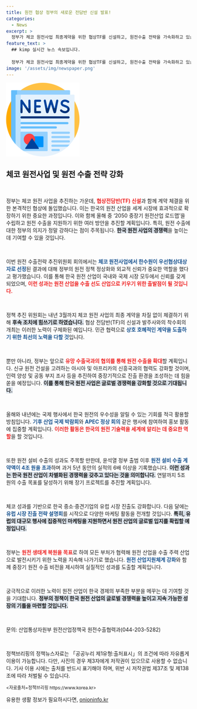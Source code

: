 ```yaml
---
title: 원전 협상 정부의 새로운 전담반 신설 발표!
categories:
  - News
excerpt: >
  정부가 체코 원전사업 최종계약을 위한 협상TF를 신설하고, 원전수출 전략을 가속화하고 있습니다. 원전산업 로드맵 수립과 국내외 마케팅 강화로 글로벌 선도산업으로 도약할 계획입니다.
feature_text: >
  ## kimp 실시간 뉴스 속보입니다.

  정부가 체코 원전사업 최종계약을 위한 협상TF를 신설하고, 원전수출 전략을 가속화하고 있습니다. 원전산업 로드맵 수립과 국내외 마케팅 강화로 글로벌 선도산업으로 도약할 계획입니다.
image: '/assets/img/newspaper.png'
---
```


<p><img src="/assets/img/newspaper.png" alt="kimplant 속보" /></p>

<h2 data-ke-size="size26">체코 원전사업 및 원전 수출 전략 강화</h2>

<p data-ke-size="size16">&nbsp;</p>

<p>정부는 체코 원전 사업을 추진하는 가운데, <b><span style="color: #ee2323;">협상전담반(TF) 신설</span></b>과 함께 계약 체결을 위한 본격적인 협상에 돌입했습니다. 이는 한국의 원전 산업을 세계 시장에 효과적으로 확장하기 위한 중요한 과정입니다. 이와 함께 올해 중 ‘2050 중장기 원전산업 로드맵’을 수립하고 원전 수출을 지원하기 위한 여러 방안을 추진할 계획입니다. 특히, 원전 수출에 대한 정부의 의지가 정말 강하다는 점이 주목됩니다. <b><span style="background-color: #21538527;">한국 원전 사업의 경쟁력</span></b>을 높이는 데 기여할 수 있을 것입니다. </p>

<p data-ke-size="size16">&nbsp;</p>

<p>이번 원전 수출전략 추진위원회 회의에서는 <b><span style="color: #1a5490;">체코 원전사업에서 한수원이 우선협상대상자로 선정</span></b>된 결과에 대해 정부의 원전 정책 정상화와 외교적 신뢰가 중요한 역할을 했다고 평가했습니다. 이를 통해 한국 원전 산업이 국내와 국제 시장 모두에서 신뢰를 갖게 되었으며, <b><span style="color: #ee2323;">이런 성과는 원전 산업을 수출 선도 산업으로 키우기 위한 출발점이 될 것입니다.</span></b> </p>

<p data-ke-size="size16">&nbsp;</p>

<p>정책 추진 위원회는 내년 3월까지 체코 원전 사업의 최종 계약을 차질 없이 체결하기 위해 <b><span style="background-color: #21538527;">후속 조치에 힘쓰기로 하였습니다.</span></b> 협상 전담반(TF)의 신설과 발주사와의 착수회의 개최는 이러한 노력이 구체화된 예입니다. 민관 협력으로 <b><span style="color: #1a5490;">상호 호혜적인 계약을 도출하기 위한 최선의 노력을 다할 것</span></b>입니다. </p>

<p data-ke-size="size16">&nbsp;</p>

<p>뿐만 아니라, 정부는 앞으로 <b><span style="color: #ee2323;">유망 수출국과의 협의를 통해 원전 수출을 확대</span></b>할 계획입니다. 신규 원전 건설을 고려하는 아시아 및 아프리카의 신흥국과의 협력도 강화할 것이며, 인력 양성 및 공동 부지 조사 등을 추진하여 중장기적으로 진출 환경을 조성하는 데 힘을 쏟을 예정입니다. <b><span style="background-color: #21538527;">이를 통해 한국 원전 사업은 글로벌 경쟁력을 강화할 것으로 기대됩니다.</span></b></p>

<p data-ke-size="size16">&nbsp;</p>

<p>올해와 내년에는 국제 행사에서 한국 원전의 우수성을 알릴 수 있는 기회를 적극 활용할 방침입니다. <b><span style="color: #1a5490;">기후 산업 국제 박람회</span></b>와 <b><span style="color: #1a5490;">APEC 정상 회의</span></b> 같은 행사에 참여하여 홍보 활동에 집중할 계획입니다. <b><span style="color: #ee2323;">이러한 활동은 한국의 원전 기술력을 세계에 알리는 데 중요한 역할</span></b>을 할 것입니다. </p>

<p data-ke-size="size16">&nbsp;</p>

<p>또한 원전 설비 수출의 성과도 주목할 만한데, 윤석열 정부 출범 이후 <b><span style="color: #1a5490;">원전 설비 수출 계약액이 4조 원을 초과</span></b>하며 과거 5년 동안의 실적의 6배 이상을 기록했습니다. <b><span style="background-color: #21538527;">이런 성과는 한국 원전 산업이 차별화된 경쟁력을 갖추고 있다는 것을 의미합니다.</span></b> 연말까지 5조 원의 수출 목표를 달성하기 위해 장기 프로젝트를 추진할 계획입니다. </p>

<p data-ke-size="size16">&nbsp;</p>

<p>체코 성과를 기반으로 한국 중소·중견기업의 유럽 시장 진출도 강화합니다. 다음 달에는 <b><span style="color: #1a5490;">유럽 시장 진출 전략 설명회</span></b>를 시작으로 다양한 마케팅 활동을 전개할 것입니다. <b><span style="background-color: #21538527;">특히, 유럽의 대규모 행사에 집중적인 마케팅을 지원하면서 원전 산업의 글로벌 입지를 확립할 예정입니다.</span></b></p>

<p data-ke-size="size16">&nbsp;</p>

<p>정부는 <b><span style="color: #ee2323;">원전 생태계 복원을 목표</span></b>로 하여 모든 부처가 협력해 원전 산업을 수출 주력 산업으로 발전시키기 위한 노력을 지속해 나가기로 했습니다. <b><span style="color: #1a5490;">원전 산업지원체계 강화</span></b>와 함께 중장기 원전 수출 비전을 제시하여 실질적인 성과를 도출할 계획입니다. </p>

<p data-ke-size="size16">&nbsp;</p>

<p>궁극적으로 이러한 노력이 원전 산업이 한국 경제의 부족한 부분을 메꾸는 데 기여할 것을 기대합니다. <b><span style="background-color: #21538527;">정부의 정책이 한국 원전 산업의 글로벌 경쟁력을 높이고 지속 가능한 성장의 기틀을 마련할 것입니다.</span></b> </p>

<p data-ke-size="size16">&nbsp;</p>

<footer>
<p>문의: 산업통상자원부 원전산업정책국 원전수출협력과(044-203-5282)</p>
</footer>

<p data-ke-size="size16">&nbsp;</p>

<div>
<p>정책브리핑의 정책뉴스자료는 「공공누리 제1유형:출처표시」의 조건에 따라 자유롭게 이용이 가능합니다. 다만, 사진의 경우 제3자에게 저작권이 있으므로 사용할 수 없습니다. 기사 이용 시에는 출처를 반드시 표기해야 하며, 위반 시 저작권법 제37조 및 제138조에 따라 처벌될 수 있습니다.</p>
<p><span style="font-size:12px;">&lt;자료출처=정책브리핑 https://www.korea.kr&gt;</span></p>
</div>
유용한 생활 정보가 필요하시다면, <a href="https://onioninfo.kr" rel="dofollow">onioninfo.kr</a>


